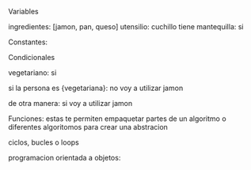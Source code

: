 Variables

ingredientes: [jamon, pan, queso]
utensilio: cuchillo
tiene mantequilla: si

<!-- contantes: son valores que no se pueden cambiar -->
Constantes:


<!-- Condicionales -->
Condicionales

vegetariano: si

si la persona es {vegetariana}:
no voy a utilizar jamon

de otra manera:
si voy a utilizar jamon



<!-- Funciones -->
Funciones: estas te permiten 
empaquetar partes de un algoritmo
o diferentes algoritomos para crear una abstracion


<!-- Bucles -->
ciclos, bucles o loops


<!-- programacion orientada a objetos -->
programacion orientada a objetos:




